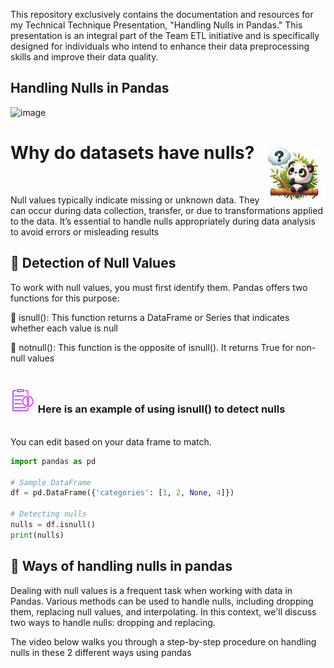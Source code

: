 This repository exclusively contains the documentation and resources for my Technical Technique Presentation, "Handling Nulls in Pandas." This presentation is an integral part of the Team ETL initiative and is specifically designed for individuals who intend to enhance their data preprocessing skills and improve their data quality. 
## Handling Nulls in Pandas
![image](https://github.com/MarianOforiYeboah/Capstone_2024/assets/149170814/053e0605-aabd-47d4-a23e-bf613515168e)


<div>
	<h1><img src="Img/panda.jpg" width="100" style="float:right;" /> Why do datasets have nulls?</h1>
</div>
<br>

Null values typically indicate missing or unknown data. They can occur during data collection, transfer, or due to transformations applied to the data. It’s essential to handle nulls appropriately during data analysis to avoid errors or misleading results

## 🐼 Detection of Null Values
To work with null values, you must first identify them. Pandas offers two functions for this purpose:

🐾  isnull(): This function returns a DataFrame or Series that indicates whether each value is null

🐾  notnull(): This function is the opposite of isnull(). It returns True for non-null values
<br><br>
<h3><img src="Img/clipboard.png" width="40" >  Here is an example of using isnull() to detect nulls</h3>
<br> You can edit based on your data frame to match. 

```python
import pandas as pd

# Sample DataFrame
df = pd.DataFrame({'categories': [1, 2, None, 4]})

# Detecting nulls
nulls = df.isnull()
print(nulls)
```

## 🐼 Ways of handling nulls in pandas
Dealing with null values is a frequent task when working with data in Pandas. Various methods can be used to handle nulls, including dropping them, replacing null values, and interpolating. In this context, we'll discuss two  ways to handle nulls: dropping and replacing.

The video below walks you through a step-by-step procedure on handling nulls in these 2 different ways using pandas
